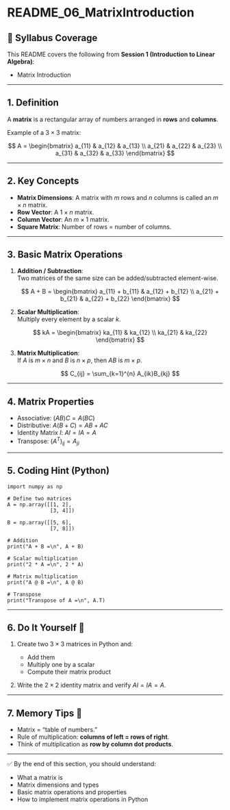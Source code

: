# README_06_MatrixIntroduction

## 📌 Syllabus Coverage
This README covers the following from **Session 1 (Introduction to Linear Algebra)**:
- Matrix Introduction

---

## 1. Definition
A **matrix** is a rectangular array of numbers arranged in **rows** and **columns**.  

Example of a $3 \times 3$ matrix:

$$
A = \begin{bmatrix} 
a_{11} & a_{12} & a_{13} \\ 
a_{21} & a_{22} & a_{23} \\ 
a_{31} & a_{32} & a_{33} 
\end{bmatrix}
$$

---

## 2. Key Concepts
- **Matrix Dimensions**: A matrix with $m$ rows and $n$ columns is called an $m \times n$ matrix.  
- **Row Vector**: A $1 \times n$ matrix.  
- **Column Vector**: An $m \times 1$ matrix.  
- **Square Matrix**: Number of rows = number of columns.  

---

## 3. Basic Matrix Operations
1. **Addition / Subtraction**:  
   Two matrices of the same size can be added/subtracted element-wise.  

   $$
   A + B = \begin{bmatrix} 
   a_{11} + b_{11} & a_{12} + b_{12} \\ 
   a_{21} + b_{21} & a_{22} + b_{22} 
   \end{bmatrix}
   $$

2. **Scalar Multiplication**:  
   Multiply every element by a scalar $k$.  

   $$
   kA = \begin{bmatrix} 
   ka_{11} & ka_{12} \\ 
   ka_{21} & ka_{22} 
   \end{bmatrix}
   $$

3. **Matrix Multiplication**:  
   If $A$ is $m \times n$ and $B$ is $n \times p$, then $AB$ is $m \times p$.  

   $$
   C_{ij} = \sum_{k=1}^{n} A_{ik}B_{kj}
   $$

---

## 4. Matrix Properties
- Associative: $(AB)C = A(BC)$  
- Distributive: $A(B+C) = AB + AC$  
- Identity Matrix $I$: $AI = IA = A$  
- Transpose: $(A^T)_{ij} = A_{ji}$  

---

## 5. Coding Hint (Python)
    import numpy as np

    # Define two matrices
    A = np.array([[1, 2],
                  [3, 4]])

    B = np.array([[5, 6],
                  [7, 8]])

    # Addition
    print("A + B =\n", A + B)

    # Scalar multiplication
    print("2 * A =\n", 2 * A)

    # Matrix multiplication
    print("A @ B =\n", A @ B)

    # Transpose
    print("Transpose of A =\n", A.T)

---

## 6. Do It Yourself 🚀
1. Create two $3 \times 3$ matrices in Python and:  
   - Add them  
   - Multiply one by a scalar  
   - Compute their matrix product  

2. Write the $2 \times 2$ identity matrix and verify $AI = IA = A$.  

---

## 7. Memory Tips 🧠
- Matrix = “table of numbers.”  
- Rule of multiplication: **columns of left = rows of right**.  
- Think of multiplication as **row by column dot products**.  

---

✅ By the end of this section, you should understand:
- What a matrix is  
- Matrix dimensions and types  
- Basic matrix operations and properties  
- How to implement matrix operations in Python  
